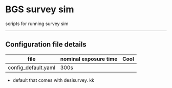 # BGS survey sim
scripts for running survey sim 
  
  
----
## Configuration file details 


| file                  | nominal exposure time     | Cool  |
| --------------------- |---------------------------| -----:|
| config_default.yaml   | 300s                      |       |

- default that comes with desisurvey. kk
